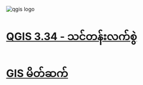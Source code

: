 ![qgis logo](https://github.com/qgis/QGIS/blob/master/images/README-md/main_logo.png)

# [QGIS 3.34 - သင်တန်းလက်စွဲ](https://zwemgmg92.github.io/QGIS334-Training-Manual-MM/docs/training_manual/index.html)

# [GIS မိတ်ဆက်](https://zwemgmg92.github.io/QGIS334-Training-Manual-MM/docs/gis_gentle_introduction/index.html)

